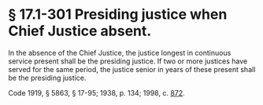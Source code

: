 # § 17.1-301 Presiding justice when Chief Justice absent.

<p>In the absence of the Chief Justice, the justice longest in continuous service present shall be the presiding justice. If two or more justices have served for the same period, the justice senior in years of these present shall be the presiding justice.</p><p>Code 1919, § 5863, § 17-95; 1938, p. 134; 1998, c. <a href='http://lis.virginia.gov/cgi-bin/legp604.exe?981+ful+CHAP0872'>872</a>.</p>